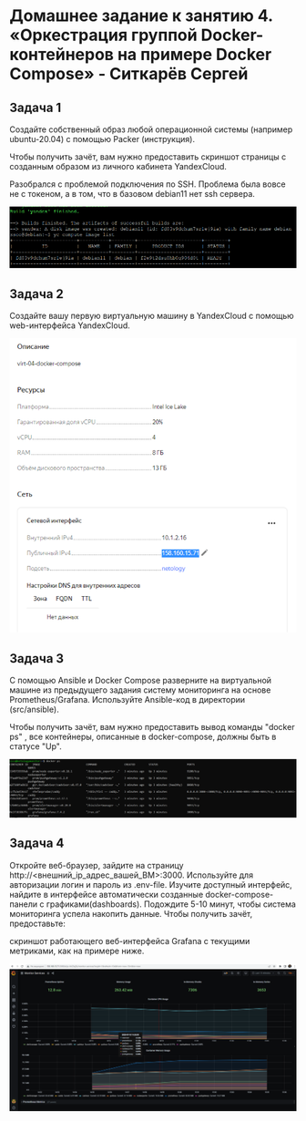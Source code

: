 # Домашнее задание к занятию 4. «Оркестрация группой Docker-контейнеров на примере Docker Compose» - Ситкарёв Сергей

## Задача 1

Создайте собственный образ любой операционной системы (например ubuntu-20.04) с помощью Packer (инструкция).

Чтобы получить зачёт, вам нужно предоставить скриншот страницы с созданным образом из личного кабинета YandexCloud.

Разобрался с проблемой подключения по SSH. Проблема была вовсе не с токеном, а в том, что в базовом debian11 нет ssh сервера.

![Задание1](https://github.com/SSitkarev/virt-04-docker-compose/blob/main/img/1.png)

## Задача 2

Создайте вашу первую виртуальную машину в YandexCloud с помощью web-интерфейса YandexCloud.

![Задание2](https://github.com/SSitkarev/virt-04-docker-compose/blob/main/img/2.png)

## Задача 3

С помощью Ansible и Docker Compose разверните на виртуальной машине из предыдущего задания систему мониторинга на основе Prometheus/Grafana. Используйте Ansible-код в директории (src/ansible).

Чтобы получить зачёт, вам нужно предоставить вывод команды "docker ps" , все контейнеры, описанные в docker-compose, должны быть в статусе "Up".

![Задание3](https://github.com/SSitkarev/virt-04-docker-compose/blob/main/img/3.png)

## Задача 4

Откройте веб-браузер, зайдите на страницу http://<внешний_ip_адрес_вашей_ВМ>:3000.
Используйте для авторизации логин и пароль из .env-file.
Изучите доступный интерфейс, найдите в интерфейсе автоматически созданные docker-compose-панели с графиками(dashboards).
Подождите 5-10 минут, чтобы система мониторинга успела накопить данные.
Чтобы получить зачёт, предоставьте:

скриншот работающего веб-интерфейса Grafana с текущими метриками, как на примере ниже.

![Задание3](https://github.com/SSitkarev/virt-04-docker-compose/blob/main/img/4.png)